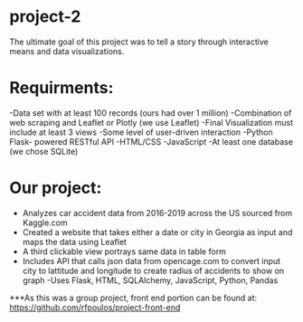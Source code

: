 # project-2

The ultimate goal of this project was to tell a story through interactive means and data visualizations. 

# Requirments:
-Data set with at least 100 records (ours had over 1 million)
-Combination of web scraping and Leaflet or Plotly (we use Leaflet)
-Final Visualization must include at least 3 views
-Some level of user-driven interaction
-Python Flask- powered RESTful API
-HTML/CSS
-JavaScript
-At least one database (we chose SQLite)

# Our project:
- Analyzes car accident data from 2016-2019 across the US sourced from Kaggle.com
- Created a website that takes either a date or city in Georgia as input and maps the data using Leaflet
- A third clickable view portrays same data in table form
- Includes API that calls json data from opencage.com to convert input city to lattitude and longitude to create radius of accidents to show on graph
-Uses Flask, HTML, SQLAlchemy, JavaScript, Python, Pandas

***As this was a group project, front end portion can be found at:
https://github.com/rfpoulos/project-front-end
